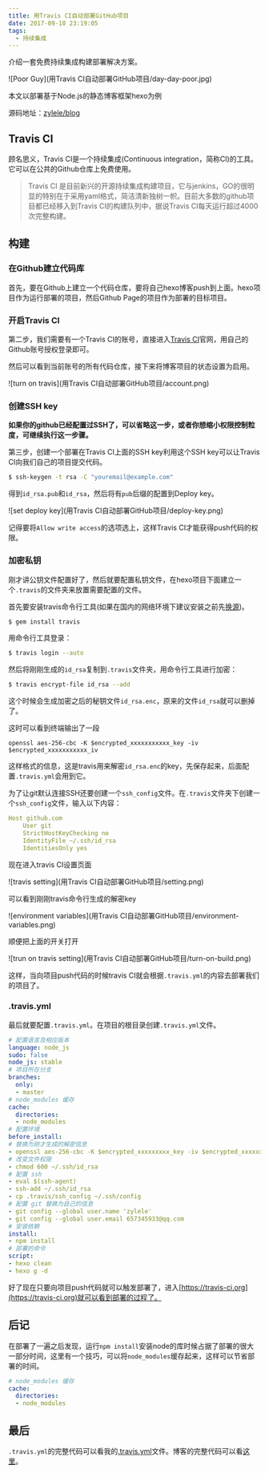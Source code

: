 ```yaml
---
title: 用Travis CI自动部署GitHub项目
date: 2017-09-10 23:19:05
tags: 
  - 持续集成
---
```


介绍一套免费持续集成构建部署解决方案。

![Poor Guy](用Travis CI自动部署GitHub项目/day-day-poor.jpg)

本文以部署基于Node.js的静态博客框架hexo为例

源码地址：[zylele/blog](https://github.com/zylele/blog)

<!-- more -->

## Travis CI

顾名思义，Travis CI是一个持续集成(Continuous integration，简称CI)的工具。它可以在公共的Github仓库上免费使用。

> Travis CI 是目前新兴的开源持续集成构建项目，它与jenkins，GO的很明显的特别在于采用yaml格式，简洁清新独树一帜。目前大多数的github项目都已经移入到Travis CI的构建队列中，据说Travis CI每天运行超过4000次完整构建。

## 构建

### 在Github建立代码库

首先，要在Github上建立一个代码仓库，要将自己hexo博客push到上面。hexo项目作为运行部署的项目，然后Github Page的项目作为部署的目标项目。

### 开启Travis CI

第二步，我们需要有一个Travis CI的账号，直接进入[Travis CI](https://travis-ci.org/)官网，用自己的Github账号授权登录即可。

然后可以看到当前账号的所有代码仓库，接下来将博客项目的状态设置为启用。

![turn on travis](用Travis CI自动部署GitHub项目/account.png)

### 创建SSH key

**如果你的github已经配置过SSH了，可以省略这一步，或者你想缩小权限控制粒度，可继续执行这一步骤。**

第三步，创建一个部署在Travis CI上面的SSH key利用这个SSH key可以让Travis CI向我们自己的项目提交代码。

```bash
$ ssh-keygen -t rsa -C "youremail@example.com"
```

得到`id_rsa.pub`和`id_rsa`，然后将有`pub`后缀的配置到Deploy key。

![set deploy key](用Travis CI自动部署GitHub项目/deploy-key.png)

记得要将`Allow write access`的选项选上，这样Travis CI才能获得push代码的权限。

### 加密私钥

刚才讲公钥文件配置好了，然后就要配置私钥文件，在hexo项目下面建立一个`.travis`的文件夹来放置需要配置的文件。

首先要安装travis命令行工具(如果在国内的网络环境下建议安装之前先[换源](https://ruby.taobao.org/))。

```bash
$ gem install travis
```

用命令行工具登录：

```bash
$ travis login --auto
```

然后将刚刚生成的`id_rsa`复制到`.travis`文件夹，用命令行工具进行加密：

```bash
$ travis encrypt-file id_rsa --add
```

这个时候会生成加密之后的秘钥文件`id_rsa.enc`，原来的文件`id_rsa`就可以删掉了。

这时可以看到终端输出了一段

`openssl aes-256-cbc -K $encrypted_xxxxxxxxxxx_key -iv $encrypted_xxxxxxxxxxx_iv`

这样格式的信息，这是travis用来解密`id_rsa.enc`的key，先保存起来，后面配置`.travis.yml`会用到它。

为了让git默认连接SSH还要创建一个`ssh_config`文件。在`.travis`文件夹下创建一个`ssh_config`文件，输入以下内容：

```yml
Host github.com
    User git
    StrictHostKeyChecking no
    IdentityFile ~/.ssh/id_rsa
    IdentitiesOnly yes
```

现在进入travis CI设置页面

![travis setting](用Travis CI自动部署GitHub项目/setting.png)

可以看到刚刚travis命令行生成的解密key

![environment variables](用Travis CI自动部署GitHub项目/environment-variables.png)

顺便把上面的开关打开

![trun on travis setting](用Travis CI自动部署GitHub项目/turn-on-build.png)

这样，当向项目push代码的时候travis CI就会根据`.travis.yml`的内容去部署我们的项目了。

### .travis.yml

最后就要配置`.travis.yml`。在项目的根目录创建`.travis.yml`文件。

```yml
# 配置语言及相应版本
language: node_js
sudo: false
node_js: stable
# 项目所在分支
branches:
  only:
  - master
# node_modules 缓存
cache:
  directories:
  - node_modules
# 配置环境
before_install:
# 替换为刚才生成的解密信息
- openssl aes-256-cbc -K $encrypted_xxxxxxxxx_key -iv $encrypted_xxxxxxxxx_iv -in .travis/id_rsa.enc -out ~/.ssh/id_rsa -d
# 改变文件权限
- chmod 600 ~/.ssh/id_rsa
# 配置 ssh
- eval $(ssh-agent)
- ssh-add ~/.ssh/id_rsa
- cp .travis/ssh_config ~/.ssh/config
# 配置 git 替换为自己的信息
- git config --global user.name 'zylele'
- git config --global user.email 657345933@qq.com
# 安装依赖
install:
- npm install
# 部署的命令
script:
- hexo clean
- hexo g -d
```

好了现在只要向项目push代码就可以触发部署了，进入[https://travis-ci.org](https://travis-ci.org)就可以看到部署的过程了。

## 后记

在部署了一遍之后发现，运行`npm install`安装node的库时候占据了部署的很大一部分时间，这里有一个技巧，可以将`node_modules`缓存起来，这样可以节省部署的时间。

```yml
# node_modules 缓存
cache:
  directories:
  - node_modules
```

## 最后

`.travis.yml`的完整代码可以看我的[.travis.yml](https://github.com/zylele/blog/blob/master/.travis.yml)文件。博客的完整代码可以看[这里](https://github.com/zylele/blog)。
